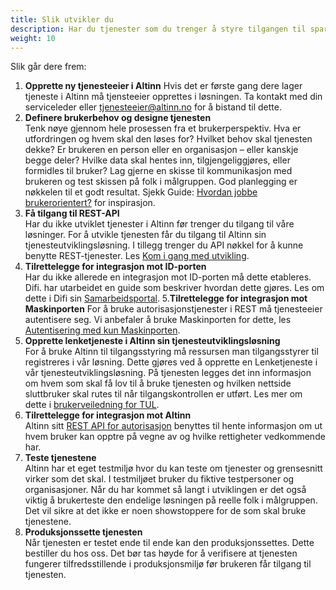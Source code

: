 ```yaml
---
title: Slik utvikler du
description: Har du tjenester som du trenger å styre tilgangen til sparer du både tid og kostnader på å ta i bruk nasjonale felleskomponenter som allerede finnes. ID-porten verifiserer sluttbrukers identitet og Altinn kontrollerer at sluttbruker har tilgang til å bruke tjenesten.
weight: 10
---
```


Slik går dere frem:

1. **Opprette ny tjenesteeier i Altinn** Hvis det er første gang dere lager tjeneste i Altinn må tjensteeier opprettes i løsningen. Ta kontakt med din serviceleder eller tjenesteeier@altinn.no for å bistand til dette. 
2. **Definere brukerbehov og designe tjenesten** </br>Tenk nøye gjennom hele prosessen fra et brukerperspektiv. Hva er utfordringen og hvem skal den løses for? Hvilket behov skal tjenesten dekke? Er brukeren en person eller en organisasjon – eller kanskje begge deler? Hvilke data skal hentes inn, tilgjengeliggjøres, eller formidles til bruker? Lag gjerne en skisse til kommunikasjon med brukeren og test skissen på folk i målgruppen. God planlegging er nøkkelen til et godt resultat. Sjekk Guide: [Hvordan jobbe brukerorientert?](https://www.altinndigital.no/kom-i-gang/guide-kom-i-gang-med-altinn/hvordan-jobbe-brukerorientert/) for inspirasjon.
3. **Få tilgang til REST-API**</br>Har du ikke utviklet tjenester i Altinn før trenger du tilgang til våre løsninger. For å utvikle tjenesten får du tilgang til Altinn sin tjenesteutviklingsløsning. I tillegg trenger du API nøkkel for å kunne benytte REST-tjenester. Les [Kom i gang med utvikling](/docs/api/rest/kom-i-gang/). 
4. **Tilrettelegge for integrasjon mot ID-porten**</br>Har du ikke allerede en integrasjon mot ID-porten må dette etableres. Difi. har utarbeidet en guide som beskriver hvordan dette gjøres. Les om dette i Difi sin [Samarbeidsportal](https://samarbeid.difi.no/felleslosninger/id-porten/ta-i-bruk-id-porten).
5.**Tilrettelegge for integrasjon mot Maskinporten** For å bruke autorisasjonstjenester i REST må tjenesteeier autentisere seg. Vi anbefaler å bruke Maskinporten for dette, les [Autentisering med kun Maskinporten](/docs/api/rest/kom-i-gang/virksomhet/#autentisering-med-kun-maskinporten). 
6. **Opprette lenketjeneste i Altinn sin tjenesteutviklingsløsning**<br>For å bruke Altinn til tilgangsstyring må ressursen man tilgangsstyrer til registreres i vår løsning. Dette gjøres ved å opprette en Lenketjeneste i vår tjenesteutviklingsløsning. På tjenesten legges det inn informasjon om hvem som skal få lov til å bruke tjenesten og hvilken nettside sluttbruker skal rutes til når tilgangskontrollen er utført. Les mer om dette i [brukerveiledning for TUL](/docs/tul/).
7. **Tilrettelegge for integrasjon mot Altinn**<br>Altinn sitt [REST API for autorisasjon](/docs/api/tjenesteeiere/rest/autorisasjon/) benyttes til hente informasjon om ut hvem bruker kan opptre på vegne av og hvilke rettigheter vedkommende har. 
8. **Teste tjenestene** <br>Altinn har et eget testmiljø hvor du kan teste om tjenester og grensesnitt virker som det skal. I testmiljøet bruker du fiktive testpersoner og organisasjoner. Når du har kommet så langt i utviklingen er det også viktig å brukerteste den endelige løsningen på reelle folk i målgruppen. Det vil sikre at det ikke er noen showstoppere for de som skal bruke tjenestene.
9. **Produksjonssette tjenesten**<br>Når tjenesten er testet ende til ende kan den produksjonssettes. Dette bestiller du hos oss. Det bør tas høyde for å verifisere at tjenesten fungerer tilfredsstillende i produksjonsmiljø før brukeren får tilgang til tjenesten.
